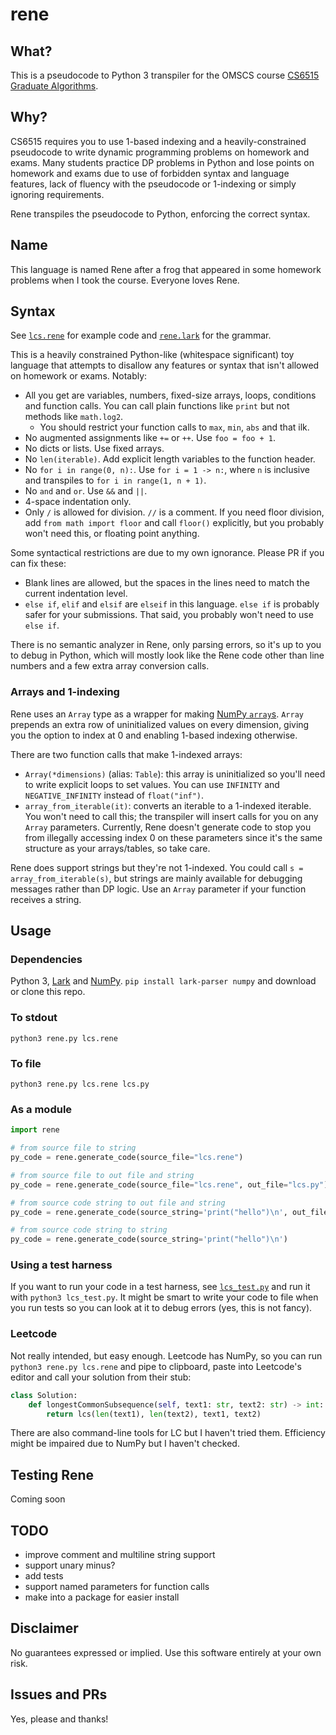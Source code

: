 # rene

## What?

This is a pseudocode to Python 3 transpiler for the OMSCS course [CS6515 Graduate Algorithms](http://omscs.wikidot.com/courses:cs6515).

## Why?

CS6515 requires you to use 1-based indexing and a heavily-constrained pseudocode to write dynamic programming problems on homework and exams. Many students practice DP problems in Python and lose points on homework and exams due to use of forbidden syntax and language features, lack of fluency with the pseudocode or 1-indexing or simply ignoring requirements.

Rene transpiles the pseudocode to Python, enforcing the correct syntax.

## Name

This language is named Rene after a frog that appeared in some homework problems when I took the course. Everyone loves Rene.

## Syntax

See [`lcs.rene`](lcs.rene) for example code and [`rene.lark`](rene.lark) for the grammar.

This is a heavily constrained Python-like (whitespace significant) toy language that attempts to disallow any features or syntax that isn't allowed on homework or exams. Notably:

- All you get are variables, numbers, fixed-size arrays, loops, conditions and function calls. You can call plain functions like `print` but not methods like `math.log2`.
  - You should restrict your function calls to `max`, `min`, `abs` and that ilk.
- No augmented assignments like `+=` or `++`. Use `foo = foo + 1`.
- No dicts or lists. Use fixed arrays.
- No `len(iterable)`. Add explicit length variables to the function header.
- No `for i in range(0, n):`. Use `for i = 1 -> n:`, where `n` is inclusive and transpiles to `for i in range(1, n + 1)`.
- No `and` and `or`. Use `&&` and `||`.
- 4-space indentation only.
- Only `/` is allowed for division. `//` is a comment. If you need floor division, add `from math import floor` and call `floor()` explicitly, but you probably won't need this, or floating point anything.

Some syntactical restrictions are due to my own ignorance. Please PR if you can fix these:
- Blank lines are allowed, but the spaces in the lines need to match the current indentation level.
- `else if`, `elif` and `elsif` are `elseif` in this language. `else if` is probably safer for your submissions. That said, you probably won't need to use `else if`.

There is no semantic analyzer in Rene, only parsing errors, so it's up to you to debug in Python, which will mostly look like the Rene code other than line numbers and a few extra array conversion calls.

### Arrays and 1-indexing

Rene uses an `Array` type as a wrapper for making [NumPy `array`s](https://numpy.org/doc/stable/reference/generated/numpy.array.html). `Array` prepends an extra row of uninitialized values on every dimension, giving you the option to index at 0 and enabling 1-based indexing otherwise.

There are two function calls that make 1-indexed arrays:
- `Array(*dimensions)` (alias: `Table`): this array is uninitialized so you'll need to write explicit loops to set values. You can use `INFINITY` and `NEGATIVE_INFINITY` instead of `float("inf")`.
- `array_from_iterable(it)`: converts an iterable to a 1-indexed iterable. You won't need to call this; the transpiler will insert calls for you on any `Array` parameters. Currently, Rene doesn't generate code to stop you from illegally accessing index 0 on these parameters since it's the same structure as your arrays/tables, so take care.

Rene does support strings but they're not 1-indexed. You could call `s = array_from_iterable(s)`, but strings are mainly available for debugging messages rather than DP logic. Use an `Array` parameter if your function receives a string.

## Usage

### Dependencies

Python 3, [Lark](https://github.com/lark-parser/lark) and [NumPy](https://numpy.org). `pip install lark-parser numpy` and download or clone this repo.

### To stdout

```
python3 rene.py lcs.rene
```

### To file

```
python3 rene.py lcs.rene lcs.py
```

### As a module

```python
import rene

# from source file to string
py_code = rene.generate_code(source_file="lcs.rene")

# from source file to out file and string
py_code = rene.generate_code(source_file="lcs.rene", out_file="lcs.py")

# from source code string to out file and string
py_code = rene.generate_code(source_string='print("hello")\n', out_file="hello.py")

# from source code string to string
py_code = rene.generate_code(source_string='print("hello")\n')
```

### Using a test harness

If you want to run your code in a test harness, see [`lcs_test.py`](lcs_test.py) and run it with `python3 lcs_test.py`. It might be smart to write your code to file when you run tests so you can look at it to debug errors (yes, this is not fancy).

### Leetcode

Not really intended, but easy enough. Leetcode has NumPy, so you can run `python3 rene.py lcs.rene` and pipe to clipboard, paste into Leetcode's editor and call your solution from their stub:

```python
class Solution:
    def longestCommonSubsequence(self, text1: str, text2: str) -> int:
        return lcs(len(text1), len(text2), text1, text2)
```

There are also command-line tools for LC but I haven't tried them. Efficiency might be impaired due to NumPy but I haven't checked.

## Testing Rene

Coming soon

## TODO

- improve comment and multiline string support
- support unary minus?
- add tests
- support named parameters for function calls
- make into a package for easier install

## Disclaimer

No guarantees expressed or implied. Use this software entirely at your own risk.

## Issues and PRs

Yes, please and thanks!

